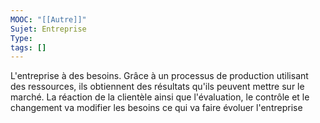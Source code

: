 ```yaml
---
MOOC: "[[Autre]]"
Sujet: Entreprise
Type: 
tags: []
---
```

L'entreprise à des besoins. Grâce à un processus de production utilisant des ressources, ils obtiennent des résultats qu'ils peuvent mettre sur le marché. La réaction de la clientèle ainsi que l'évaluation, le contrôle et le changement va modifier les besoins ce qui va faire évoluer l'entreprise